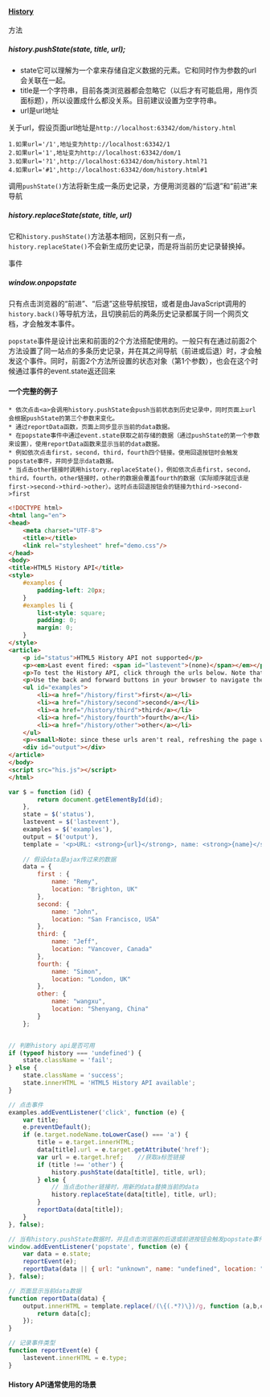 #### [History](https://developer.mozilla.org/en-US/docs/Web/API/History)

方法

##### history.pushState(state, title, url);

* state它可以理解为一个拿来存储自定义数据的元素。它和同时作为参数的url会关联在一起。
* title是一个字符串，目前各类浏览器都会忽略它（以后才有可能启用，用作页面标题），所以设置成什么都没关系。目前建议设置为空字符串。
* url是url地址

关于url，假设页面url地址是`http://localhost:63342/dom/history.html`

    1.如果url='/1',地址变为http://localhost:63342/1
    2.如果url='1',地址变为http://localhost:63342/dom/1
    3.如果url='?1',http://localhost:63342/dom/history.html?1
    4.如果url='#1',http://localhost:63342/dom/history.html#1

调用`pushState()`方法将新生成一条历史记录，方便用浏览器的“后退”和“前进”来导航

##### history.replaceState(state, title, url)

它和`history.pushState()`方法基本相同，区别只有一点，`history.replaceState()`不会新生成历史记录，而是将当前历史记录替换掉。

事件

##### window.onpopstate

只有点击浏览器的“前进”、“后退”这些导航按钮，或者是由JavaScript调用的`history.back()`等导航方法，且切换前后的两条历史记录都属于同一个网页文档，才会触发本事件。

`popstate`事件是设计出来和前面的2个方法搭配使用的。一般只有在通过前面2个方法设置了同一站点的多条历史记录，并在其之间导航（前进或后退）时，才会触发这个事件。同时，前面2个方法所设置的状态对象（第1个参数），也会在这个时候通过事件的event.state返还回来

#### 一个完整的例子

    * 依次点击<a>会调用history.pushState会push当前状态到历史记录中，同时页面上url会根据pushState的第三个参数来变化。
    * 通过reportData函数，页面上同步显示当前的data数据。
    * 在popstate事件中通过event.state获取之前存储的数据（通过pushState的第一个参数来设置），使用reportData函数来显示当前的data数据。
    * 例如依次点击first，second，third，fourth四个链接。使用回退按钮时会触发popstate事件，并同步显示data数据。
    * 当点击other链接时调用history.replaceState()，例如依次点击first，second，third，fourth，other链接时，other的数据会覆盖fourth的数据（实际顺序就应该是first->second->third->other）。这时点击回退按钮会的链接为third->second->first

```html
<!DOCTYPE html>
<html lang="en">
<head>
    <meta charset="UTF-8">
    <title></title>
    <link rel="stylesheet" href="demo.css"/>
</head>
<body>
<title>HTML5 History API</title>
<style>
    #examples {
        padding-left: 20px;
    }
    #examples li {
        list-style: square;
        padding: 0;
        margin: 0;
    }
</style>
<article>
    <p id="status">HTML5 History API not supported</p>
    <p><em>Last event fired: <span id="lastevent">(none)</span></em></p>
    <p>To test the History API, click through the urls below. Note that none of these urls point to <em>real</em> pages. JavaScript will intercept these clicks, load data and the browser address bar will <em>appear</em> to change - but this is the History API in action!</p>
    <p>Use the back and forward buttons in your browser to navigate the history.</p>
    <ul id="examples">
        <li><a href="/history/first">first</a></li>
        <li><a href="/history/second">second</a></li>
        <li><a href="/history/third">third</a></li>
        <li><a href="/history/fourth">fourth</a></li>
        <li><a href="/history/other">other</a></li>
    </ul>
    <p><small>Note: since these urls aren't real, refreshing the page will land on an invalid url.</small></p>
    <div id="output"></div>
</article>
</body>
<script src="his.js"></script>
</html>
```

```javascript
var $ = function (id) {
        return document.getElementById(id);
    },
    state = $('status'),
    lastevent = $('lastevent'),
    examples = $('examples'),
    output = $('output'),
    template = '<p>URL: <strong>{url}</strong>, name: <strong>{name}</strong>, location: <strong>{location}</strong></p>',
    
    // 假设data是ajax传过来的数据
    data = {
        first : {
            name: "Remy",
            location: "Brighton, UK"
        },
        second: {
            name: "John",
            location: "San Francisco, USA"
        },
        third: {
            name: "Jeff",
            location: "Vancover, Canada"
        },
        fourth: {
            name: "Simon",
            location: "London, UK"
        },
        other: {
            name: "wangxu",
            location: "Shenyang, China"
        }
    };


// 判断history api是否可用
if (typeof history === 'undefined') {
    state.className = 'fail';
} else {
    state.className = 'success';
    state.innerHTML = 'HTML5 History API available';
}

// 点击事件
examples.addEventListener('click', function (e) {
    var title;
    e.preventDefault();
    if (e.target.nodeName.toLowerCase() === 'a') {
        title = e.target.innerHTML;
        data[title].url = e.target.getAttribute('href');
        var url = e.target.href;    //获取a标签链接
        if (title !== 'other') {
            history.pushState(data[title], title, url);
        } else {
            // 当点击other链接时，用新的data替换当前的data
            history.replaceState(data[title], title, url);
        }
        reportData(data[title]);
    }
}, false);

// 当有history.pushState数据时，并且点击浏览器的后退或前进按钮会触发popstate事件
window.addEventListener('popstate', function (e) {
    var data = e.state;
    reportEvent(e);
    reportData(data || { url: "unknown", name: "undefined", location: "undefined" });
}, false);

// 页面显示当前data数据
function reportData(data) {
    output.innerHTML = template.replace(/(\{(.*?)\})/g, function (a,b,c) {
        return data[c];
    });
}

// 记录事件类型
function reportEvent(e) {
    lastevent.innerHTML = e.type;
}
```

#### History API通常使用的场景

